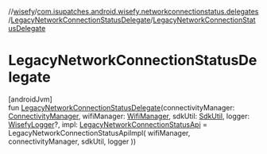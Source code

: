 //[wisefy](../../../index.md)/[com.isupatches.android.wisefy.networkconnectionstatus.delegates](../index.md)/[LegacyNetworkConnectionStatusDelegate](index.md)/[LegacyNetworkConnectionStatusDelegate](-legacy-network-connection-status-delegate.md)

# LegacyNetworkConnectionStatusDelegate

[androidJvm]\
fun [LegacyNetworkConnectionStatusDelegate](-legacy-network-connection-status-delegate.md)(connectivityManager: [ConnectivityManager](https://developer.android.com/reference/kotlin/android/net/ConnectivityManager.html), wifiManager: [WifiManager](https://developer.android.com/reference/kotlin/android/net/wifi/WifiManager.html), sdkUtil: [SdkUtil](../../com.isupatches.android.wisefy.util/-sdk-util/index.md), logger: [WisefyLogger](../../com.isupatches.android.wisefy.logging/-wisefy-logger/index.md)?, impl: [LegacyNetworkConnectionStatusApi](../-legacy-network-connection-status-api/index.md) = LegacyNetworkConnectionStatusApiImpl(
        wifiManager,
        connectivityManager,
        sdkUtil,
        logger
    ))
